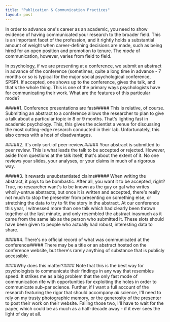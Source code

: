 ```yaml
---
title: "Publication & Communication Practices"
layout: post
---
```


In order to advance one's career as an academic, you need to show evidence of having communicated your research to the broader field.  This is an important facet of the profession, and it rightly holds a substantial amount of weight when career-defining decisions are made, such as being hired for an open position and promotion to tenure.  The *mode* of communication, however, varies from field to field.

In psychology, if we are presenting at a conference, we submit an abstract in advance of the conference (sometimes, quite a long time in advance - 7 months or so is typical for the major social psychological conference, SPSP).  If accepted, one shows up to the conference, gives the talk, and that's the whole thing.  This is one of the primary ways psychologists have for communicating their work.  What are the features of this particular mode?

#####1.  Conference presentations are fast#####
This is relative, of course.  Submitting an abstract to a conference allows the researcher to plan to give a talk about a particular topic in 8 or 9 months.  That's lighting fast in academic psychology.  This, this gives the scientist a venue for discussing the most cutting-edge research conducted in their lab.  Unfortunately, this also comes with a host of disadvantages.

#####2.  It's only sort-of peer-review.#####
Your abstract is submitted to peer review.  This is what leads the talk to be accepted or rejected.  However, aside from questions at the talk itself, that's about the extent of it.  No one reviews your slides, your analyses, or your claims in much of a rigorous way.

#####3.  It rewards unsubstantiated claims#####
When writing the abstract, it pays to be bombastic.  After all, you want it to be accepted, right?  True, no researcher want's to be known as the guy or gal who writes wholly-untrue abstracts, but once it is written and accepted, there's really not much to stop the presenter from presenting on something else, or stretching the data to try to fit the story in the abstract.  At our conference this year, I witnessed more than one talk which had clearly been thrown together at the last minute, and only resembled the abstract inasmuch as it came from the same lab as the person who submitted it.  These slots should have been given to people who actually had robust, interesting data to share.

#####4.  There's no official record of what was communicated at the conference##### 
There may be a title or an abstract hosted on the conference website, but there's rarely anything of substance that is publicly accessible.

####Why does this matter?####
Note that this is the best way for psychologists to communicate their findings in any way that resembles speed.  It strikes me as a big problem that the only fast mode of communication rife with opportunities for exploiting the holes in order to communicate sub-par science.  Further, if I want a full account of the research featuring the rigor that should accompany *all* science, I'll need to rely on my trusty photographic memory, or the generosity of the presenter to post their work on their website.  Failing those two, I'll have to wait for the paper, which could be as much as a half-decade away - if it ever sees the light of day at all.